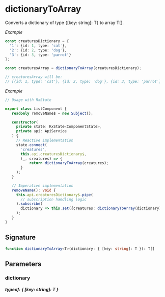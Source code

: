 # dictionaryToArray

Converts a dictionary of type {[key: string]: T} to array T[].

_Example_

```TypeScript
const creaturesDictionary = {
  '1': {id: 1, type: 'cat'},
  '2': {id: 2, type: 'dog'},
  '3': {id: 3, type: 'parrot'}
};

const creaturesArray = dictionaryToArray(creaturesDictionary);

// creaturesArray will be:
// [{id: 1, type: 'cat'}, {id: 2, type: 'dog'}, {id: 3, type: 'parrot'}];
```

_Example_

```TypeScript
// Usage with RxState

export class ListComponent {
   readonly removeName$ = new Subject();

   constructor(
     private state: RxState<ComponentState>,
     private api: ApiService
   ) {
     // Reactive implementation
     state.connect(
       'creatures',
       this.api.creaturesDictionary$,
       (_, creatures) => {
           return dictionaryToArray(creatures);
       }
     );
   }

   // Imperative implementation
   removeName(): void {
     this.api.creaturesDictionary$.pipe(
       // subscription handling logic
     ).subscribe(
       dictionary => this.set({creatures: dictionaryToArray(dictionary)})
     );
   }
}
```

## Signature

```TypeScript
function dictionaryToArray<T>(dictionary: { [key: string]: T }): T[]
```

## Parameters

### dictionary

##### typeof: { [key: string]: T }
